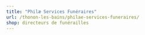 ```yaml
---
title: "Philæ Services Funéraires"
url: /thonon-les-bains/philae-services-funeraires/
shop: directeurs de funérailles
---
```

